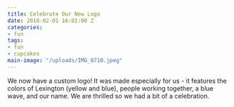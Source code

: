```yaml
---
title: Celebrate Our New Logo
date: 2018-02-01 16:01:00 Z
categories:
- fun
tags:
- fun
- cupcakes
main-image: "/uploads/IMG_0710.jpeg"
---
```


We now have a custom logo! It was made especially for us - it features the colors of Lexington (yellow and blue), people working together, a blue wave, and our name. We are thrilled so we had a bit of a celebration.